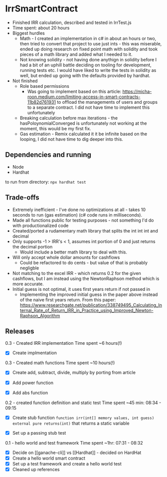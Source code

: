 # IrrSmartContract
- Finished IRR calculation, described and tested in IrrTest.js
- Time spent: about 20 hours
- Biggest hurdles
	- Math - I created an implementation in c# in about an hours or two, then tried to convert that project to use just ints - this was miserable, ended up doing research on fixed point math with solidity and took pieces of a math library and added what I needed to it.
	- Not knowing solidity - not having done anythign in solidity before I had a bit of an uphill battle deciding on tooling for development, running tests etc. I would have liked to write the tests in solidity as well, but ended up going with the defaults provided by hardhat.
- Not finished
	- Role based permissions
		- Was going to implement based on this article: https://micha-roon.medium.com/limiting-access-in-smart-contracts-11b82d761931 to offload the managements of users and groups to a separate contract. I did not have time to implement this unfortunately
	- Breaking calculation before max iterations - the hasPoloynomialConverged is unfortunately not working at the moment, this would be my first fix.
	- Gas estimation - Remix calculated it it be infinite based on the looping, I did not have time to dig deeper into this.

## Dependencies and running
- Node
- Hardhat

to run from directory: `npx hardhat test`

## Trade-offs
- Extremely inefficient - I've done no optimizations at all - takes 10 seconds to run (gas estimation) (c# code runs in milliseconds).
- Made all functions public for testing purposes - not something I'd do with productionalized code
- Created/ported a rudamentary math library that splits the int int int and decimal
- Only supports -1 > IRR's < 1, assumes int portion of 0 and just returns the decimal portion
	- Would include a better math library to deal with this.
- Will only accept whole dollar amounts for cashflows
	- Could be refactored to do cents - but value of that is probably negligble
- Not matching to the excel IRR - which returns 0.2 for the given cashflows, but I am instead using the NewtonRaphson method which is more accurate.
- Initial guess is not optimal, it uses first years return if not passed in
	- Implementing the improved initial guess in the paper above instead of the naive first years return. From this paper: https://www.researchgate.net/publication/338749495_Calculating_Internal_Rate_of_Return_IRR_in_Practice_using_Improved_Newton-Raphson_Algorithm

## Releases
0.3 - Created IRR implementation
Time spent ~6 hours(!)
- [x] Create implmentation


0.3 - Created math functions
Time spent ~10 hours(!)
- [x] Create add, subtract, divide, multiply by porting from article
- [x] Add power function
- [x] Add abs function


0.2 - created function definition and static test
Time spent ~45 min: 08:34 - 09:15
- [x] Create stub function `function irr(int[] memory values, int guess) external pure returns(int)` that returns a static variable
- [x] Set up a passing stub test


0.1 - hello world and test framework
Time spent ~1hr: 07:31 - 08:32
- [x] Decide on [[ganache-cli]] vs [[Hardhat]] - decided on HardHat
- [x] Create a hello world smart contract
- [x] Set up a test framework and create a hello world test
- [x] Cleaned up references
